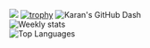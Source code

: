 ![](https://desphter.sirv.com/Images/4008923.png)
[![trophy](https://github-profile-trophy.vercel.app/?username=karan-vk&theme=gruvbox&title=MultiLanguage,Commit,Repositories,Issues)](https://github.com/karan-vk)
![Karan's GitHub Dash](https://github-readme-stats.vercel.app/api?username=karan-vk&theme=highcontrast&show_icons=true&include_all_commits=true&count_private=true&hide=prs) <br />
![Weekly stats](https://github-readme-stats.vercel.app/api/wakatime?username=karanv&theme=highcontrast)
<br />
![Top Languages](https://github-readme-stats.vercel.app/api/top-langs/?username=karan-vk&hide=html,css,java,c&langs_count=9&theme=highcontrast)

